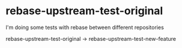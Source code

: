 # rebase-upstream-test-original
I'm doing some tests with rebase between different repositories

rebase-upstream-test-original -> rebase-upstream-test-new-feature
